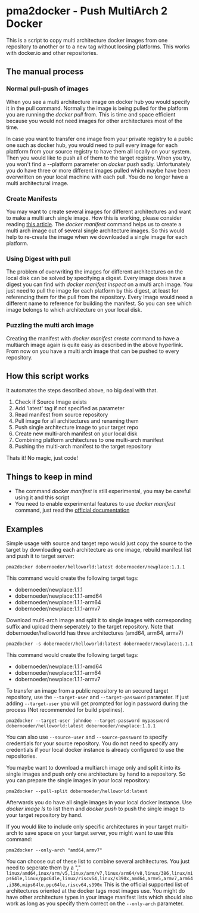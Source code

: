 # pma2docker - Push MultiArch 2 Docker
This is a script to copy multi architecture docker images from one repository to another or to a new tag without loosing platforms. This works with docker.io and other repositories.

## The manual process

### Normal pull-push of images
When you see a multi architecture image on docker hub you would specify it in the pull command. Normally the image is being pulled for the platform you are running the *docker pull* from. This is time and space efficient because you would not need images for other architectures most of the time.

In case you want to transfer one image from your private registry to a public one such as docker hub, you would need to pull every image for each plattform from your source registry to have them all locally on your system. Then you would like to push all of them to the target registry. When you try, you won't find a --platform parameter on *docker push* sadly. Unfortunately you do have three or more different images pulled which maybe have been overwritten on your local machine with each pull. You do no longer have a multi architectural image.

### Create Manifests
You may want to create several images for different architectures and want to make a multi arch single image. How this is working, please consider reading [this article](https://www.docker.com/blog/multi-arch-build-and-images-the-simple-way/).
The *docker manifest* command helps us to create a multi arch image out of several single architecture images. So this would help to re-create the image when we downloaded a single image for each platform.

### Using Digest with pull
The problem of overwriting the images for different architectures on the local disk can be solved by specifying a digest. Every image does have a digest you can find with *docker manifest inspect* on a multi arch image. You just need to pull the image for each platform by this digest, at least for referencing them for the pull from the repository. Every Image would need a different name to reference for building the manifest. So you can see which image belongs to which architecture on your local disk.

### Puzzling the multi arch image
Creating the manifest with *docker manifest create* command to have a multiarch image again is quite easy as described in the above hyperlink. From now on you have a multi arch image that can be pushed to every repository.


## How this script works
It automates the steps described above, no big deal with that.

1. Check if Source Image exists
2. Add 'latest' tag if not specified as parameter
3. Read manifest from source repository
4. Pull image for all architectures and renaming them
5. Push single architecture image to your target repo
6. Create new multi-arch manifest on your local disk
7. Combining platform architectures to one multi-arch manifest
8. Pushing the multi-arch manifest to the target repository

Thats it! No magic, just code!

## Things to keep in mind
- The command *docker manifest* is still experimental, you may be careful using it and this script
- You need to enable experimental features to use *docker manifest* command, just read the [official documentation](https://docs.docker.com/engine/reference/commandline/manifest/)

## Examples

Simple usage with source and target repo would just copy the source to the target by downloading each architecture as one image, rebuild manifest list and push it to target server:
```
pma2docker dobernoeder/helloworld:latest dobernoeder/newplace:1.1.1
```
This command would create the following target tags:
- dobernoeder/newplace:1.1.1     
- dobernoeder/newplace:1.1.1-amd64
- dobernoeder/newplace:1.1.1-arm64
- dobernoeder/newplace:1.1.1-armv7


Download multi-arch image and split it to single images with corresponding suffix and upload them seperately to the target repository. Note that dobernoeder/helloworld has three architectures (amd64, arm64, armv7)
```
pma2docker -s dobernoeder/helloworld:latest dobernoeder/newplace:1.1.1
```
This command would create the following target tags:
- dobernoeder/newplace:1.1.1-amd64
- dobernoeder/newplace:1.1.1-arm64
- dobernoeder/newplace:1.1.1-armv7


To transfer an image from a public repository to an secured target repository, use the `--target-user` and `--target-password` parameter. If just adding `--target-user` you will get prompted for login password during the process (Not recommended for build pipelines). 
```
pma2docker --target-user johndoe --target-password mypassword dobernoeder/helloworld:latest dobernoeder/newplace:1.1.1
```

You can also use `--source-user` and `--source-password` to specify credentials for your source repository.
You do not need to specify any credentials if your local docker instance is already configured to use the repositories.


You maybe want to download a multiarch image only and split it into its single images and push only one architecture by hand to a repository. So you can prepare the single images in your local repository:
```
pma2docker --pull-split dobernoeder/helloworld:latest
```
Afterwards you do have all single images in your local docker instance. Use *docker image ls* to list them and *docker push* to push the single image to your target repository by hand. 


If you would like to include only specific architectures in your target multi-arch to save space on your target server, you might want to use this command:
```
pma2docker --only-arch "amd64,armv7"
```
You can choose out of these list to combine several architectures. You just need to seperate them by a ","
`linux/amd64,inux/arm/v5,linux/arm/v7,linux/arm64/v8,linux/386,linux/mips64le,linux/ppc64le,linux/riscv64,linux/s390x,amd64,armv5,armv7,arm64,i386,mips64le,ppc64le,riscv64,s390x`
This is the official supported list of architectures oriented at the docker tags most images use. You might do have other architecture types in your image manifest lists which should also work as long as you specify them correct on the `--only-arch` parameter.
